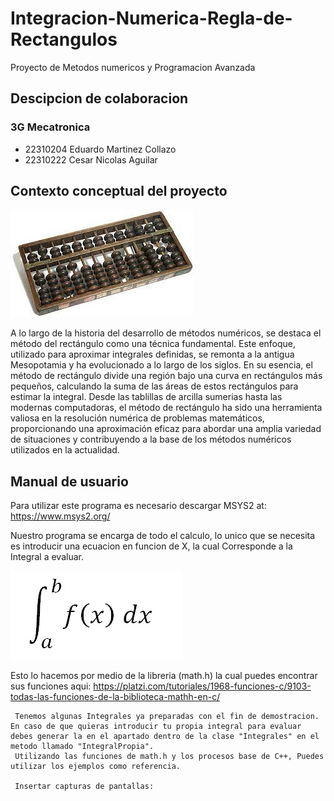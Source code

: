 # Integracion-Numerica-Regla-de-Rectangulos
Proyecto de Metodos numericos y Programacion Avanzada

## Descipcion de colaboracion 
### 3G Mecatronica

- 22310204 Eduardo Martinez Collazo
- 22310222 Cesar Nicolas Aguilar
## Contexto conceptual del proyecto 

![imagen abaco des metodos num](/imagenes/metodos%20numericos%20abaco.png)


A lo largo de la historia del desarrollo de métodos numéricos, se destaca el método del rectángulo como una técnica fundamental. Este enfoque, utilizado para aproximar integrales definidas, se remonta a la antigua Mesopotamia y ha evolucionado a lo largo de los siglos. En su esencia, el método de rectángulo divide una región bajo una curva en rectángulos más pequeños, calculando la suma de las áreas de estos rectángulos para estimar la integral. Desde las tablillas de arcilla sumerias hasta las modernas computadoras, el método de rectángulo ha sido una herramienta valiosa en la resolución numérica de problemas matemáticos, proporcionando una aproximación eficaz para abordar una amplia variedad de situaciones y contribuyendo a la base de los métodos numéricos utilizados en la actualidad.  

## Manual de usuario
Para utilizar este programa es necesario descargar MSYS2 at: https://www.msys2.org/   
   
   Nuestro programa se encarga de todo el calculo, lo unico que se necesita es introducir una ecuacion en funcion de X, la cual Corresponde a la Integral a evaluar.  
     
 ![imagen](/imagenes/Integral%20definida.jpg)  
   
   Esto lo hacemos por medio de la libreria (math.h) la cual puedes encontrar sus funciones aqui: https://platzi.com/tutoriales/1968-funciones-c/9103-todas-las-funciones-de-la-biblioteca-mathh-en-c/  
     
     Tenemos algunas Integrales ya preparadas con el fin de demostracion. En caso de que quieras introducir tu propia integral para evaluar debes generar la en el apartado dentro de la clase "Integrales" en el metodo llamado "IntegralPropia".  
     Utilizando las funciones de math.h y los procesos base de C++, Puedes utilizar los ejemplos como referencia.

     Insertar capturas de pantallas:  
       
       